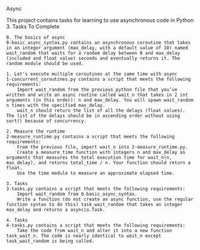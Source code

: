 Async

This project contains tasks for learning to use asynchronous code in Python 3.
Tasks To Complete

    0. The basics of async
    0-basic_async_syntax.py contains an asynchronous coroutine that takes in an integer argument (max_delay, with a default value of 10) named wait_random that waits for a random delay between 0 and max_delay (included and float value) seconds and eventually returns it. The random module should be used.

    1. Let's execute multiple coroutines at the same time with async
    1-concurrent_coroutines.py contains a script that meets the following requirements:
        Import wait_random from the previous python file that you’ve written and write an async routine called wait_n that takes in 2 int arguments (in this order): n and max_delay. You will spawn wait_random n times with the specified max_delay.
        wait_n should return the list of all the delays (float values). The list of the delays should be in ascending order without using sort() because of concurrency.

    2. Measure the runtime
    2-measure_runtime.py contains a script that meets the following requirements:
        From the previous file, import wait_n into 2-measure_runtime.py.
        Create a measure_time function with integers n and max_delay as arguments that measures the total execution time for wait_n(n, max_delay), and returns total_time / n. Your function should return a float.
        Use the time module to measure an approximate elapsed time.

    3. Tasks
    3-tasks.py contains a script that meets the following requirements:
        Import wait_random from 0-basic_async_syntax.
        Write a function (do not create an async function, use the regular function syntax to do this) task_wait_random that takes an integer max_delay and returns a asyncio.Task.

    4. Tasks
    4-tasks.py contains a script that meets the following requirements:
        Take the code from wait_n and alter it into a new function task_wait_n. The code is nearly identical to wait_n except task_wait_random is being called.

